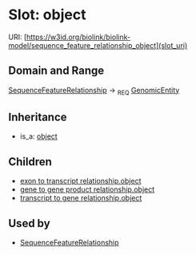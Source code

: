 # Slot: object




URI: [https://w3id.org/biolink/biolink-model/sequence_feature_relationship_object](slot_uri)
## Domain and Range

[SequenceFeatureRelationship](SequenceFeatureRelationship.md) ->  <sub>REQ</sub> [GenomicEntity](GenomicEntity.md)
## Inheritance

 *  is_a: [object](object.md)
## Children

 *  [exon to transcript relationship.object](exon_to_transcript_relationship_object.md)
 *  [gene to gene product relationship.object](gene_to_gene_product_relationship_object.md)
 *  [transcript to gene relationship.object](transcript_to_gene_relationship_object.md)
## Used by

 * [SequenceFeatureRelationship](SequenceFeatureRelationship.md)
